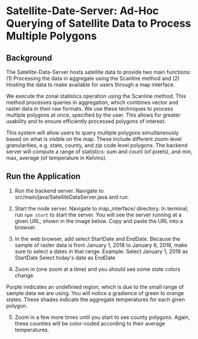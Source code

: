# Satellite-Date-Server: Ad-Hoc Querying of Satellite Data to Process Multiple Polygons


## Background 

The Satellite-Data-Server hosts satellite data to provide two main functions: 
(1) Processing the data in aggregate using the Scanline method and 
(2) Hosting the data to make available for users through a map interface. 

We execute the zonal statistics operation using the Scanline method. This method processes queries in aggregation, which 
combines vector and raster data in their raw formats. We use these techniques to process multiple polygons at once, specified 
by the user. This allows for greater usability and to ensure efficiently processed polygons of interest. 

This system will allow users to query multiple polygons simultaneously based on what is visible on the map. 
These include different zoom-level granularities, e.g. state, county, and zip code level polygons. The backend server 
will compute a range of statistics: sum and count (of pixels), and min, max, average (of temperature in Kelvins). 



## Run the Application

1) Run the backend server. Navigate to src/main/java/SatelliteDataServer.java and run. 

2) Start the node server. Navigate to map_interface/ directory. In terminal, run ```npm start``` to start the server.
You will see the server running at a given URL, shown in the image below. Copy and paste the URL into a browser. 

3) In the web browser, add select StartDate and EndDate. Because the sample of raster data is from January 1, 2018 
to January 6, 2018, make sure to select a dates in that range. 
Example: 
Select January 1, 2018 as StartDate
Select today's date as EndDate

4) Zoom in (one zoom at a time) and you should see some state colors change. 

Purple inidicates an undefinied region, which is due to the small range of sample data we are using. You will notice a 
gradience of green to orange states. These shades indicate the aggregate temperatures for each given polygon. 

5) Zoom in a few more times until you start to see county polygons. Again, these counties will be color-coded according
to their average temperatures. 



